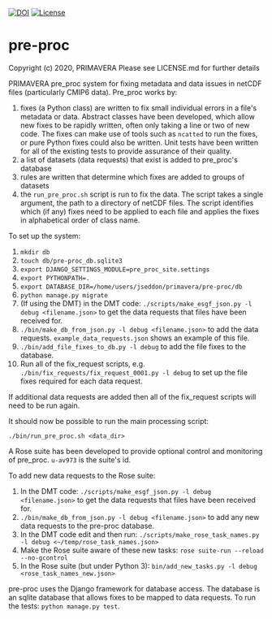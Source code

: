 [![DOI](https://zenodo.org/badge/122643471.svg)](https://zenodo.org/badge/latestdoi/122643471) [![License](https://img.shields.io/badge/License-BSD%203--Clause-blue.svg)](https://opensource.org/licenses/BSD-3-Clause)

# pre-proc
Copyright (c) 2020, PRIMAVERA
Please see LICENSE.md for further details

PRIMAVERA pre_proc system for fixing metadata and data issues in netCDF files (particularly CMIP6 data). Pre_proc works by:

1. fixes (a Python class) are written to fix small individual errors in a file's metadata or data. Abstract classes have been developed, which allow new fixes to be rapidly written, often only taking a line or two of new code. The fixes can make use of tools such as `ncatted` to run the fixes, or pure Python fixes could also be written. Unit tests have been written for all of the existing tests to provide assurance of their quality.
2. a list of datasets (data requests) that exist is added to pre_proc's database
3. rules are written that determine which fixes are added to groups of datasets
4. the `run_pre_proc.sh` script is run to fix the data. The script takes a single argument, the path to a directory of netCDF files. The script identifies which (if any) fixes need to be applied to each file and applies the fixes in alphabetical order of class name.

To set up the system:

1. `mkdir db`
1. `touch db/pre-proc_db.sqlite3`
1. `export DJANGO_SETTINGS_MODULE=pre_proc_site.settings`
1. `export PYTHONPATH=.`
1. `export DATABASE_DIR=/home/users/jseddon/primavera/pre-proc/db`
1. `python manage.py migrate`
1. (If using the DMT) in the DMT code: `./scripts/make_esgf_json.py -l debug <filename.json>` to get the data requests that files have been received for.
1. `./bin/make_db_from_json.py -l debug <filename.json>` to add the data requests. `example_data_requests.json` shows an example of this file.
1. `./bin/add_file_fixes_to_db.py -l debug` to add the file fixes to the database.
1. Run all of the fix_request scripts, e.g. `./bin/fix_requests/fix_request_0001.py -l debug` to set up the file fixes required for each data request.

If additional data requests are added then all of the fix_request
scripts will need to be run again.

It should now be possible to run the main processing script:

`./bin/run_pre_proc.sh <data_dir>`

A Rose suite has been developed to provide optional control and monitoring of pre_proc. `u-av973` is the suite's id.

To add new data requests to the Rose suite:

1. In the DMT code: `./scripts/make_esgf_json.py -l debug <filename.json>` to get the data requests that files have been received for.
1. `./bin/make_db_from_json.py -l debug <filename.json>` to add any new data requests to the pre-proc database.
1. In the DMT code edit and then run: `./scripts/make_rose_task_names.py -l debug <~/temp/rose_task_names.json>`
1. Make the Rose suite aware of these new tasks: `rose suite-run --reload --no-gcontrol`
1. In the Rose suite (but under Python 3): `bin/add_new_tasks.py -l debug <rose_task_names_new.json>`  

pre-proc uses the Django framework for database access. The database is an sqlite database that allows fixes to be mapped to data requests. To run the tests: `python manage.py test`.
